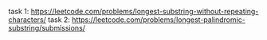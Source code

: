 task 1: https://leetcode.com/problems/longest-substring-without-repeating-characters/ 
task 2: https://leetcode.com/problems/longest-palindromic-substring/submissions/
